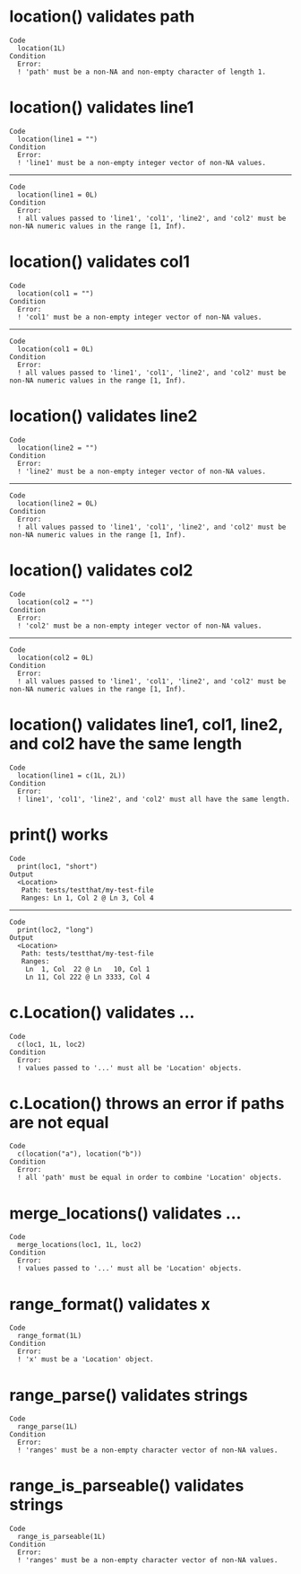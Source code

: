# location() validates path

    Code
      location(1L)
    Condition
      Error:
      ! 'path' must be a non-NA and non-empty character of length 1.

# location() validates line1

    Code
      location(line1 = "")
    Condition
      Error:
      ! 'line1' must be a non-empty integer vector of non-NA values.

---

    Code
      location(line1 = 0L)
    Condition
      Error:
      ! all values passed to 'line1', 'col1', 'line2', and 'col2' must be non-NA numeric values in the range [1, Inf).

# location() validates col1

    Code
      location(col1 = "")
    Condition
      Error:
      ! 'col1' must be a non-empty integer vector of non-NA values.

---

    Code
      location(col1 = 0L)
    Condition
      Error:
      ! all values passed to 'line1', 'col1', 'line2', and 'col2' must be non-NA numeric values in the range [1, Inf).

# location() validates line2

    Code
      location(line2 = "")
    Condition
      Error:
      ! 'line2' must be a non-empty integer vector of non-NA values.

---

    Code
      location(line2 = 0L)
    Condition
      Error:
      ! all values passed to 'line1', 'col1', 'line2', and 'col2' must be non-NA numeric values in the range [1, Inf).

# location() validates col2

    Code
      location(col2 = "")
    Condition
      Error:
      ! 'col2' must be a non-empty integer vector of non-NA values.

---

    Code
      location(col2 = 0L)
    Condition
      Error:
      ! all values passed to 'line1', 'col1', 'line2', and 'col2' must be non-NA numeric values in the range [1, Inf).

# location() validates line1, col1, line2, and col2 have the same length

    Code
      location(line1 = c(1L, 2L))
    Condition
      Error:
      ! line1', 'col1', 'line2', and 'col2' must all have the same length.

# print() works

    Code
      print(loc1, "short")
    Output
      <Location>
       Path: tests/testthat/my-test-file
       Ranges: Ln 1, Col 2 @ Ln 3, Col 4

---

    Code
      print(loc2, "long")
    Output
      <Location>
       Path: tests/testthat/my-test-file
       Ranges:
        Ln  1, Col  22 @ Ln   10, Col 1
        Ln 11, Col 222 @ Ln 3333, Col 4

# c.Location() validates ...

    Code
      c(loc1, 1L, loc2)
    Condition
      Error:
      ! values passed to '...' must all be 'Location' objects.

# c.Location() throws an error if paths are not equal

    Code
      c(location("a"), location("b"))
    Condition
      Error:
      ! all 'path' must be equal in order to combine 'Location' objects.

# merge_locations() validates ...

    Code
      merge_locations(loc1, 1L, loc2)
    Condition
      Error:
      ! values passed to '...' must all be 'Location' objects.

# range_format() validates x

    Code
      range_format(1L)
    Condition
      Error:
      ! 'x' must be a 'Location' object.

# range_parse() validates strings

    Code
      range_parse(1L)
    Condition
      Error:
      ! 'ranges' must be a non-empty character vector of non-NA values.

# range_is_parseable() validates strings

    Code
      range_is_parseable(1L)
    Condition
      Error:
      ! 'ranges' must be a non-empty character vector of non-NA values.

